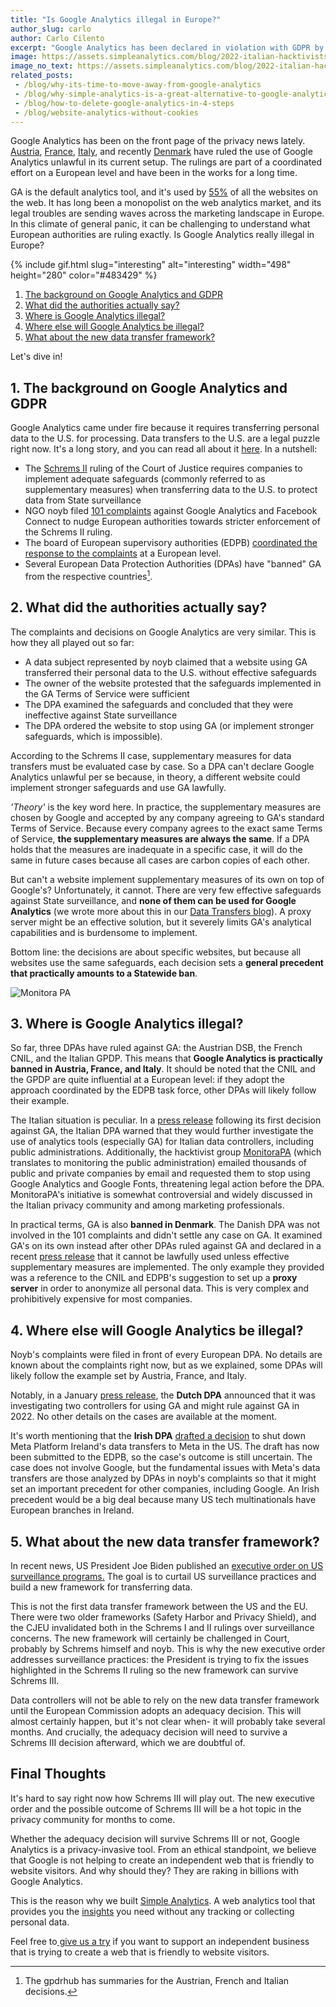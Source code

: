 ```yaml
---
title: "Is Google Analytics illegal in Europe?"
author_slug: carlo
author: Carlo Cilento
excerpt: "Google Analytics has been declared in violation with GDPR by multiple EU Member States. Is Google Analytics now illegal in Europe?"
image: https://assets.simpleanalytics.com/blog/2022-italian-hacktivists-against-google/social-image-monitora-pa.png
image_no_text: https://assets.simpleanalytics.com/blog/2022-italian-hacktivists-against-google/social-image-no-text-monitora-pa.png
related_posts:
 - /blog/why-its-time-to-move-away-from-google-analytics
 - /blog/why-simple-analytics-is-a-great-alternative-to-google-analytics
 - /blog/how-to-delete-google-analytics-in-4-steps
 - /blog/website-analytics-without-cookies
---
```


Google Analytics has been on the front page of the privacy news lately. [Austria](https://gdprhub.eu/index.php?title=DSB_(Austria)_-_2021-0.586.257_(D155.027)), [France](https://gdprhub.eu/index.php?title=CNIL_(France)_-_Google_Analytics_(no_case_number)), [Italy](https://gdprhub.eu/index.php?title=Garante_per_la_protezione_dei_dati_personali_(Italy)_-_9782890), and recently [Denmark](https://www.simpleanalytics.com/blog/denmark-declares-google-analytics-unlawful) have ruled the use of Google Analytics unlawful in its current setup. The rulings are part of a coordinated effort on a European level and have been in the works for a long time.

GA is the default analytics tool, and it's used by [55%](https://w3techs.com/technologies/overview/traffic_analysis) of all the websites on the web. It has long been a monopolist on the web analytics market, and its legal troubles are sending waves across the marketing landscape in Europe. In this climate of general panic, it can be challenging to understand what European authorities are ruling exactly. Is Google Analytics really illegal in Europe?

{% include gif.html slug="interesting" alt="interesting" width="498" height="280" color="#483429" %}

1.  [The background on Google Analytics and GDPR](#1-the-background-on-google-analytics-and-gdpr)
2.  [What did the authorities actually say?](#2-what-did-the-authorities-actually-say)
3.  [Where is Google Analytics illegal?](#3-where-is-google-analytics-illegal)
4.  [Where else will Google Analytics be illegal?](#4-where-else-will-google-analytics-be-illegal)
5.  [What about the new data transfer framework?](#5-what-about-the-new-data-transfer-framework)

Let's dive in!

## 1. The background on Google Analytics and GDPR

Google Analytics came under fire because it requires transferring personal data to the U.S. for processing. Data transfers to the U.S. are a legal puzzle right now. It's a long story, and you can read all about it [here](https://www.simpleanalytics.com/blog/how-to-move-forward-with-data-transfers-between-the-eu-us). In a nutshell:

-   The [Schrems II](https://www.google.com/search?q=gdprhub+schrems+II&oq=gdprhub+schr&aqs=chrome.0.69i59j69i57j69i59l2j69i60l2.3865j0j1&sourceid=chrome&ie=UTF-8) ruling of the Court of Justice requires companies to implement adequate safeguards (commonly referred to as supplementary measures) when transferring data to the U.S. to protect data from State surveillance
-   NGO noyb filed [101 complaints](https://noyb.eu/en/101-complaints-eu-us-transfers-filed) against Google Analytics and Facebook Connect to nudge European authorities towards stricter enforcement of the Schrems II ruling.
-   The board of European supervisory authorities (EDPB) [coordinated the response to the complaints](https://edpb.europa.eu/news/news/2020/european-data-protection-board-thirty-seventh-plenary-session-guidelines-controller_en) at a European level.
-   Several European Data Protection Authorities (DPAs) have "banned" GA from the respective countries[^1].

## 2. What did the authorities actually say?

The complaints and decisions on Google Analytics are very similar. This is how they all played out so far:

-   A data subject represented by noyb claimed that a website using GA transferred their personal data to the U.S. without effective safeguards
-   The owner of the website protested that the safeguards implemented in the GA Terms of Service were sufficient
-   The DPA examined the safeguards and concluded that they were ineffective against State surveillance
-   The DPA ordered the website to stop using GA (or implement stronger safeguards, which is impossible).

According to the Schrems II case, supplementary measures for data transfers must be evaluated case by case. So a DPA can't declare Google Analytics unlawful per se because, in theory, a different website could implement stronger safeguards and use GA lawfully.

*'Theory'* is the key word here. In practice, the supplementary measures are chosen by Google and accepted by any company agreeing to GA's standard Terms of Service. Because every company agrees to the exact same Terms of Service, **the supplementary measures are always the same**. If a DPA holds that the measures are inadequate in a specific case, it will do the same in future cases because all cases are carbon copies of each other.

But can't a website implement supplementary measures of its own on top of Google's? Unfortunately, it cannot. There are very few effective safeguards against State surveillance, and **none of them can be used for Google Analytics** (we wrote more about this in our [Data Transfers blog](https://www.simpleanalytics.com/blog/how-to-move-forward-with-data-transfers-between-the-eu-us)). A proxy server might be an effective solution, but it severely limits GA's analytical capabilities and is burdensome to implement.

Bottom line: the decisions are about specific websites, but because all websites use the same safeguards, each decision sets a **general precedent that practically amounts to a Statewide ban**.

<img src="https://assets.simpleanalytics.com/blog/2022-italian-hacktivists-against-google/social-image-no-text-monitora-pa.png" alt="Monitora PA" class="border-radius" />
<p class="caption" markdown="1">
</p>

## 3. Where is Google Analytics illegal?

So far, three DPAs have ruled against GA: the Austrian DSB, the French CNIL, and the Italian GPDP. This means that **Google Analytics is practically banned in Austria, France, and Italy**. It should be noted that the CNIL and the GPDP are quite influential at a European level: if they adopt the approach coordinated by the EDPB task force, other DPAs will likely follow their example.

The Italian situation is peculiar. In a [press release](https://www.garanteprivacy.it/home/docweb/-/docweb-display/docweb/9782874#english) following its first decision against GA, the Italian DPA warned that they would further investigate the use of analytics tools (especially GA) for Italian data controllers, including public administrations. Additionally, the hacktivist group [MonitoraPA](https://monitora-pa.it/) (which translates to monitoring the public administration) emailed thousands of public and private companies by email and requested them to stop using Google Analytics and Google Fonts, threatening legal action before the DPA. MonitoraPA's initiative is somewhat controversial and widely discussed in the Italian privacy community and among marketing professionals.

In practical terms, GA is also **banned in Denmark**. The Danish DPA was not involved in the 101 complaints and didn't settle any case on GA. It examined GA's on its own instead after other DPAs ruled against GA and declared in a recent [press release](https://www.datatilsynet.dk/english/google-analytics/use-of-google-analytics-for-web-analytics) that it cannot be lawfully used unless effective supplementary measures are implemented. The only example they provided was a reference to the CNIL and EDPB's suggestion to set up a **proxy server** in order to anonymize all personal data. This is very complex and prohibitively expensive for most companies.

## 4. Where else will Google Analytics be illegal?

Noyb's complaints were filed in front of every European DPA. No details are known about the complaints right now, but as we explained, some DPAs will likely follow the example set by Austria, France, and Italy.

Notably, in a January [press release](https://autoriteitpersoonsgegevens.nl/nl/onderwerpen/internet-telefoon-tv-en-post/cookies#hoe-kan-ik-bij-google-analytics-de-privacy-van-mijn-websitebezoekers-beschermen-4898), the **Dutch DPA** announced that it was investigating two controllers for using GA and might rule against GA in 2022. No other details on the cases are available at the moment.

It's worth mentioning that the **Irish DPA**  [drafted a decision](https://iapp.org/news/a/irish-dpc-files-draft-order-to-halt-metas-data-transfers-to-us/) to shut down Meta Platform Ireland's data transfers to Meta in the US. The draft has now been submitted to the EDPB, so the case's outcome is still uncertain. The case does not involve Google, but the fundamental issues with Meta's data transfers are those analyzed by DPAs in noyb's complaints so that it might set an important precedent for other companies, including Google. An Irish precedent would be a big deal because many US tech multinationals have European branches in Ireland.

## 5. What about the new data transfer framework?

In recent news, US President Joe Biden published an [executive order on US surveillance programs.](https://www.whitehouse.gov/briefing-room/presidential-actions/2022/10/07/executive-order-on-enhancing-safeguards-for-united-states-signals-intelligence-activities/) The goal is to curtail US surveillance practices and build a new framework for transferring data.

This is not the first data transfer framework between the US and the EU. There were two older frameworks (Safety Harbor and Privacy Shield), and the CJEU invalidated both in the Schrems I and II rulings over surveillance concerns. The new framework will certainly be challenged in Court, probably by Schrems himself and noyb. This is why the new executive order addresses surveillance practices: the President is trying to fix the issues highlighted in the Schrems II ruling so the new framework can survive Schrems III.

Data controllers will not be able to rely on the new data transfer framework until the European Commission adopts an adequacy decision. This will almost certainly happen, but it's not clear when- it will probably take several months. And crucially, the adequacy decision will need to survive a Schrems III decision afterward, which we are doubtful of. 

## Final Thoughts

It's hard to say right now how Schrems III will play out. The new executive order and the possible outcome of Schrems III will be a hot topic in the privacy community for months to come.

Whether the adequacy decision will survive Schrems III or not, Google Analytics is a privacy-invasive tool. From an ethical standpoint, we believe that Google is not helping to create an independent web that is friendly to website visitors. And why should they? They are raking in billions with Google Analytics.

This is the reason why we built [Simple Analytics](https://www.simpleanalytics.com/). A web analytics tool that provides you the [insights](https://simpleanalytics.com/simpleanalytics.com) you need without any tracking or collecting personal data.

Feel free to[ give us a try](https://simpleanalytics.com/welcome) if you want to support an independent business that is trying to create a web that is friendly to website visitors.

>[^1]: The gpdrhub has summaries for the Austrian, French and Italian decisions.
